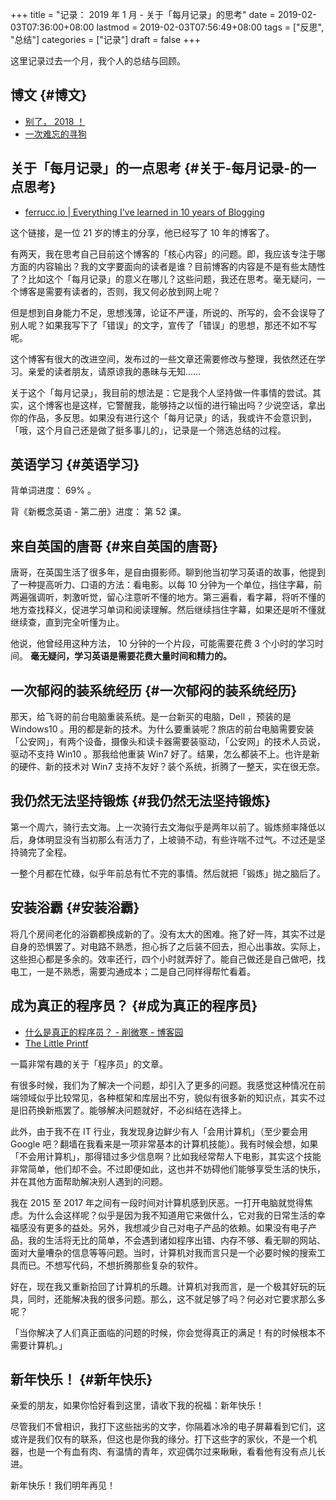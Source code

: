 +++
title = "记录： 2019 年 1 月 - 关于「每月记录」的思考"
date = 2019-02-03T07:36:00+08:00
lastmod = 2019-02-03T07:56:49+08:00
tags = ["反思", "总结"]
categories = ["记录"]
draft = false
+++

这里记录过去一个月，我个人的总结与回顾。


## 博文 {#博文}

-   [别了， 2018 ！](https://www.xianmin.org/post/goodbye-2018/)
-   [一次难忘的寻狗](https://www.xianmin.org/post/unforgettable-find-dog/)


## 关于「每月记录」的一点思考 {#关于-每月记录-的一点思考}

-   [ferrucc.io | Everything I've learned in 10 years of Blogging](https://ferrucc.io/posts/starting-a-blog/)

这个链接，是一位 21 岁的博主的分享，他已经写了 10 年的博客了。

有两天，我在思考自己目前这个博客的「核心内容」的问题。即，我应该专注于哪方面的内容输出？我的文字要面向的读者是谁？目前博客的内容是不是有些太随性了？比如这个「每月记录」的意义在哪儿？这些问题，我还在思考。毫无疑问，一个博客是需要有读者的，否则，我又何必放到网上呢？

<!--more-->

但是想到自身能力不足，思想浅薄，论证不严谨，所说的、所写的，会不会误导了别人呢？如果我写下了「错误」的文字，宣传了「错误」的思想，那还不如不写呢。

这个博客有很大的改进空间，发布过的一些文章还需要修改与整理，我依然还在学习。亲爱的读者朋友，请原谅我的愚昧与无知……

关于这个「每月记录」，我目前的想法是：它是我个人坚持做一件事情的尝试。其实，这个博客也是这样，它警醒我，能够持之以恒的进行输出吗？少说空话，拿出你的作品，多反思。如果没有进行这个「每月记录」的话，我或许不会意识到，「哦，这个月自己还是做了挺多事儿的」，记录是一个筛选总结的过程。


## 英语学习 {#英语学习}

背单词进度： 69% 。

背《新概念英语 - 第二册》进度： 第 52 课。


## 来自英国的唐哥 {#来自英国的唐哥}

唐哥，在英国生活了很多年，是自由摄影师。聊到他当初学习英语的故事，他提到了一种提高听力、口语的方法：看电影。以每 10 分钟为一个单位，挡住字幕，前两遍强调听，刺激听觉，留心注意听不懂的地方。第三遍看，看字幕，将听不懂的地方查找释义，促进学习单词和阅读理解。然后继续挡住字幕，如果还是听不懂就继续查，直到完全听懂为止。

他说，他曾经用这种方法， 10 分钟的一个片段，可能需要花费 3 个小时的学习时间。 **毫无疑问，学习英语是需要花费大量时间和精力的。**


## 一次郁闷的装系统经历 {#一次郁闷的装系统经历}

那天，给飞哥的前台电脑重装系统。是一台新买的电脑，Dell ，预装的是 Windows10 。用的都是新的技术。为什么要重装呢？旅店的前台电脑需要安装「公安网」，有两个设备，摄像头和读卡器需要装驱动，「公安网」的技术人员说，驱动不支持 Win10 。那我给他重装 Win7 好了。结果，怎么都装不上。也许是新的硬件、新的技术对 Win7 支持不友好？装个系统，折腾了一整天，实在很无奈。


## 我仍然无法坚持锻炼 {#我仍然无法坚持锻炼}

第一个周六，骑行去文海。上一次骑行去文海似乎是两年以前了。锻炼频率降低以后，身体明显没有当初那么有活力了，上坡骑不动，有些许喘不过气。不过还是坚持骑完了全程。

一整个月都在忙碌，似乎年前总有忙不完的事情。然后就把「锻炼」抛之脑后了。


## 安装浴霸 {#安装浴霸}

将几个房间老化的浴霸都换成新的了。没有太大的困难。拖了好一阵，其实不过是自身的恐惧罢了。对电路不熟悉，担心拆了之后装不回去，担心出事故。实际上，这些担心都是多余的。效率还行，四个小时就弄好了。能自己做还是自己做吧，找电工，一是不熟悉，需要沟通成本；二是自己同样得帮忙看着。


## 成为真正的程序员？ {#成为真正的程序员}

-   [什么是真正的程序员？ - 削微寒 - 博客园](https://www.cnblogs.com/xueweihan/p/5220513.html)
-   [The Little Printf](https://ferd.ca/the-little-printf.html)

一篇非常有趣的关于「程序员」的文章。

有很多时候，我们为了解决一个问题，却引入了更多的问题。我感觉这种情况在前端领域似乎比较常见，各种框架和库层出不穷，貌似有很多新的知识点，其实不过是旧药换新瓶罢了。能够解决问题就好，不必纠结在选择上。

此外，由于我不在 IT 行业，我发现身边鲜少有人「会用计算机」（至少要会用 Google 吧？翻墙在我看来是一项非常基本的计算机技能）。我有时候会想，如果「不会用计算机」，那得错过多少信息啊？比如我经常帮人下电影，其实这个技能非常简单，他们却不会。不过即便如此，这也并不妨碍他们能够享受生活的快乐，并在其他方面帮助解决别人遇到的问题。

我在 2015 至 2017 年之间有一段时间对计算机感到厌恶。一打开电脑就觉得焦虑。为什么会这样呢？似乎是因为我不知道用它来做什么，它对我的日常生活的幸福感没有更多的益处。另外，我想减少自己对电子产品的依赖。如果没有电子产品，我的生活将无比的简单，不会遇到诸如程序出错、内存不够、看无聊的网站、面对大量嘈杂的信息等等问题。当时，计算机对我而言只是一个必要时候的搜索工具而已。不想写代码，不想折腾那些复杂的软件。

好在，现在我又重新拾回了计算机的乐趣。计算机对我而言，是一个极其好玩的玩具，同时，还能解决我的很多问题。那么，这不就足够了吗？何必对它要求那么多呢？

「当你解决了人们真正面临的问题的时候，你会觉得真正的满足！有的时候根本不需要计算机。」


## 新年快乐！ {#新年快乐}

亲爱的朋友，如果你恰好看到这里，请收下我的祝福：新年快乐！

尽管我们不曾相识，我打下这些拙劣的文字，你隔着冰冷的电子屏幕看到它们，这或许是我们仅有的联系，但这也是你我的缘分。打下这些字的家伙，不是一个机器，也是一个有血有肉、有温情的青年，欢迎偶尔过来瞅瞅，看看他有没有点儿长进。

新年快乐！我们明年再见！
